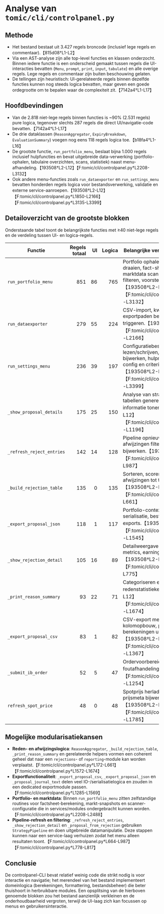 # Analyse van `tomic/cli/controlpanel.py`

## Methode
- Het bestand bestaat uit 3.427 regels broncode (inclusief lege regels en commentaar).【815d08†L1-L2】
- Via een AST-analyse zijn alle top-level functies en klassen onderzocht. Binnen iedere functie is een onderscheid gemaakt tussen regels die UI-interacties bevatten (`Menu`, `prompt`, `print`, `input`, `tabulate`) en alle overige regels. Lege regels en commentaar zijn buiten beschouwing gelaten.
- De tellingen zijn heuristisch: UI-gerelateerde regels binnen dezelfde functies kunnen nog steeds logica bevatten, maar geven een goede ordegrootte om te bepalen waar de complexiteit zit.【7142a4†L1-L17】

## Hoofdbevindingen
- Van de 2.818 niet-lege regels binnen functies is ~90% (2.531 regels) pure logica, tegenover slechts 287 regels die direct UI/navigatie-code bevatten.【7142a4†L1-L17】
- De drie dataklassen (`ReasonAggregator`, `ExpiryBreakdown`, `EvaluationSummary`) voegen nog eens 118 regels logica toe.【b18fa4†L1-L16】
- De grootste functie, `run_portfolio_menu`, beslaat bijna 1.000 regels inclusief hulpfuncties en bevat uitgebreide data-verwerking (portfolio-ophalen, tabulaire overzichten, scans, statistiek) naast menu-afhandeling.【193508†L2-L12】【F:tomic/cli/controlpanel.py†L2208-L3132】
- Ook andere menu-functies zoals `run_dataexporter` en `run_settings_menu` bevatten honderden regels logica voor bestandsverwerking, validatie en externe service-aanroepen.【193508†L2-L12】【F:tomic/cli/controlpanel.py†L1850-L2166】【F:tomic/cli/controlpanel.py†L3135-L3399】

## Detailoverzicht van de grootste blokken
Onderstaande tabel toont de belangrijkste functies met ≥40 niet-lege regels en de verdeling tussen UI- en logica-regels.

| Functie | Regels totaal | UI | Logica | Belangrijke verantwoordelijkheden |
| --- | ---:| ---:| ---:| --- |
| `run_portfolio_menu` | 851 | 86 | 765 | Portfolio ophalen, dashboard draaien, fact-sheets opbouwen, marktdata scannen, aanbevelingen filteren, voorstellen selecteren.【193508†L2-L12】【F:tomic/cli/controlpanel.py†L2208-L3132】 |
| `run_dataexporter` | 279 | 55 | 224 | CSV-import, kwaliteitschecks, exportpaden beheren, IV-backfill triggeren.【193508†L2-L12】【F:tomic/cli/controlpanel.py†L1850-L2166】 |
| `run_settings_menu` | 236 | 39 | 197 | Configuratiebestanden lezen/schrijven, default-symbolen bijwerken, hulproutines voor strike-config en criteria laden.【193508†L2-L12】【F:tomic/cli/controlpanel.py†L3135-L3399】 |
| `_show_proposal_details` | 175 | 25 | 150 | Analyse van strategiemetrics, tabellen genereren, earnings-informatie tonen.【193508†L2-L12】【F:tomic/cli/controlpanel.py†L1009-L1196】 |
| `_refresh_reject_entries` | 142 | 14 | 128 | Pipeline opnieuw draaien, afwijzingen filteren, redenaggregatie bijwerken.【193508†L2-L12】【F:tomic/cli/controlpanel.py†L833-L987】 |
| `_build_rejection_table` | 135 | 0 | 135 | Sorteren, scoren en formatteren van afwijzingen tot tabellen.【193508†L2-L12】【F:tomic/cli/controlpanel.py†L515-L661】 |
| `_export_proposal_json` | 118 | 1 | 117 | Portfolio-context laden, JSON-serialisatie, bestandsbeheer voor exports.【193508†L2-L12】【F:tomic/cli/controlpanel.py†L1425-L1545】 |
| `_show_rejection_detail` | 105 | 16 | 89 | Detailweergave met reden, legs, metrics, earning-context.【193508†L2-L12】【F:tomic/cli/controlpanel.py†L664-L775】 |
| `_print_reason_summary` | 93 | 22 | 71 | Categoriseren en presenteren van redenstatistieken.【193508†L2-L12】【F:tomic/cli/controlpanel.py†L1572-L1674】 |
| `_export_proposal_csv` | 83 | 1 | 82 | CSV-export met uitgebreide kolomopbouw, prijsdata laden, berekeningen uitvoeren.【193508†L2-L12】【F:tomic/cli/controlpanel.py†L1285-L1367】 |
| `_submit_ib_order` | 52 | 5 | 47 | Ordervoorbereiding, IB-submissie, foutafhandeling.【193508†L2-L12】【F:tomic/cli/controlpanel.py†L1199-L1254】 |
| `refresh_spot_price` | 48 | 0 | 48 | Spotprijs herladen uit ketens, prijsmeta bijwerken, logging.【193508†L2-L12】【F:tomic/cli/controlpanel.py†L1732-L1785】 |

## Mogelijke modularisatiekansen
- **Reden- en afwijzingslogica**: `ReasonAggregator`, `_build_rejection_table`, `_print_reason_summary` en gerelateerde helpers vormen een coherent geheel dat naar een `rejections`- of `reporting`-module kan worden verplaatst.【F:tomic/cli/controlpanel.py†L172-L661】【F:tomic/cli/controlpanel.py†L1572-L1674】
- **Exportfunctionaliteit**: `_export_proposal_csv`, `_export_proposal_json` en `_proposal_journal_text` delen veel IO-/serialisatielogica en zouden in een dedicated exportmodule passen.【F:tomic/cli/controlpanel.py†L1285-L1569】
- **Portfolio- en marktdata**: Binnen `run_portfolio_menu` zitten zelfstandige routines voor factsheet-berekening, markt-snapshots en scanner-configuratie die in services/modules ondergebracht kunnen worden.【F:tomic/cli/controlpanel.py†L2208-L2488】
- **Pipeline-refresh en filtering**: `_refresh_reject_entries`, `_show_rejection_detail` en `_proposal_from_rejection` gebruiken `StrategyPipeline` en doen uitgebreide datamanipulatie. Deze stappen kunnen naar een service-laag verhuizen zodat het menu alleen resultaten toont.【F:tomic/cli/controlpanel.py†L664-L987】【F:tomic/cli/controlpanel.py†L778-L817】

## Conclusie
De controlpanel-CLI bevat relatief weinig code die strikt nodig is voor interactie en navigatie; het merendeel van het bestand implementeert domeinlogica (berekeningen, formattering, bestandsbeheer) die beter thuishoort in herbruikbare modules. Een opsplitsing van de hierboven genoemde blokken zou het bestand aanzienlijk verkleinen en de onderhoudbaarheid vergroten, terwijl de UI-laag zich kan focussen op menus en gebruikersinteractie.

